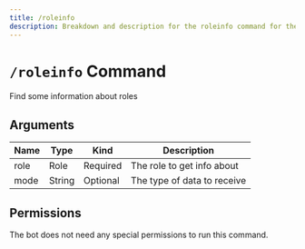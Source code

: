 ```yaml
---
title: /roleinfo
description: Breakdown and description for the roleinfo command for the Chewbotcca Discord bot
---
```


# `/roleinfo` Command

Find some information about roles

## Arguments

| Name | Type   | Kind     | Description                 |
|------|--------|----------|-----------------------------|
| role | Role   | Required | The role to get info about  |
| mode | String | Optional | The type of data to receive |

## Permissions

The bot does not need any special permissions to run this command.

